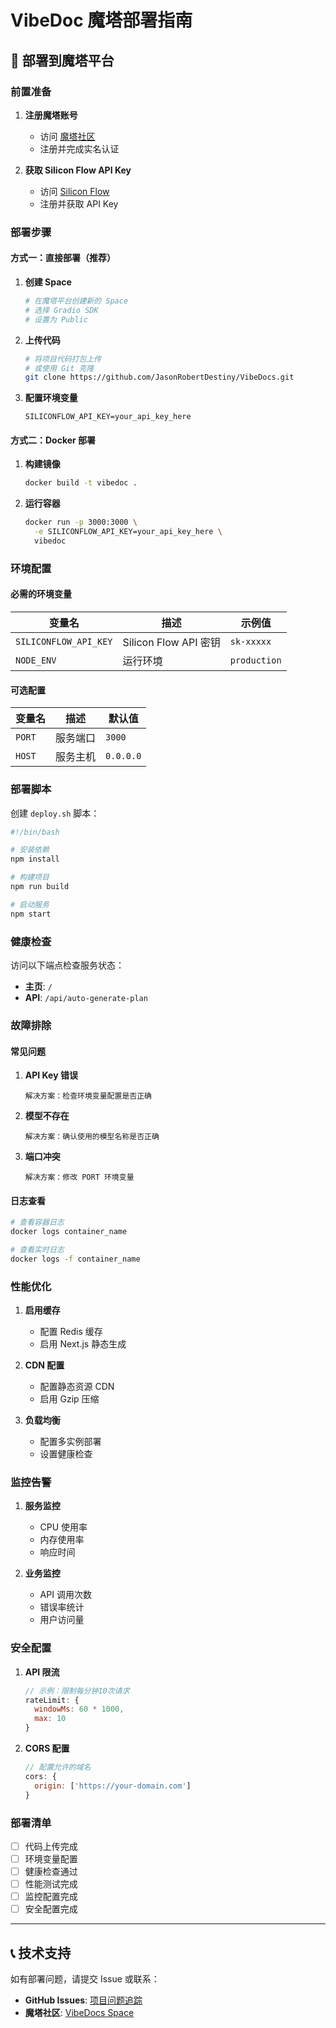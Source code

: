 # VibeDoc 魔塔部署指南

## 🚀 部署到魔塔平台

### 前置准备

1. **注册魔塔账号**
   - 访问 [魔塔社区](https://modelscope.cn/)
   - 注册并完成实名认证

2. **获取 Silicon Flow API Key**
   - 访问 [Silicon Flow](https://siliconflow.cn/)
   - 注册并获取 API Key

### 部署步骤

#### 方式一：直接部署（推荐）

1. **创建 Space**
   ```bash
   # 在魔塔平台创建新的 Space
   # 选择 Gradio SDK
   # 设置为 Public
   ```

2. **上传代码**
   ```bash
   # 将项目代码打包上传
   # 或使用 Git 克隆
   git clone https://github.com/JasonRobertDestiny/VibeDocs.git
   ```

3. **配置环境变量**
   ```env
   SILICONFLOW_API_KEY=your_api_key_here
   ```

#### 方式二：Docker 部署

1. **构建镜像**
   ```bash
   docker build -t vibedoc .
   ```

2. **运行容器**
   ```bash
   docker run -p 3000:3000 \
     -e SILICONFLOW_API_KEY=your_api_key_here \
     vibedoc
   ```

### 环境配置

#### 必需的环境变量

| 变量名 | 描述 | 示例值 |
|--------|------|--------|
| `SILICONFLOW_API_KEY` | Silicon Flow API 密钥 | `sk-xxxxx` |
| `NODE_ENV` | 运行环境 | `production` |

#### 可选配置

| 变量名 | 描述 | 默认值 |
|--------|------|--------|
| `PORT` | 服务端口 | `3000` |
| `HOST` | 服务主机 | `0.0.0.0` |

### 部署脚本

创建 `deploy.sh` 脚本：

```bash
#!/bin/bash

# 安装依赖
npm install

# 构建项目
npm run build

# 启动服务
npm start
```

### 健康检查

访问以下端点检查服务状态：

- **主页**: `/`
- **API**: `/api/auto-generate-plan`

### 故障排除

#### 常见问题

1. **API Key 错误**
   ```
   解决方案：检查环境变量配置是否正确
   ```

2. **模型不存在**
   ```
   解决方案：确认使用的模型名称是否正确
   ```

3. **端口冲突**
   ```
   解决方案：修改 PORT 环境变量
   ```

#### 日志查看

```bash
# 查看容器日志
docker logs container_name

# 查看实时日志
docker logs -f container_name
```

### 性能优化

1. **启用缓存**
   - 配置 Redis 缓存
   - 启用 Next.js 静态生成

2. **CDN 配置**
   - 配置静态资源 CDN
   - 启用 Gzip 压缩

3. **负载均衡**
   - 配置多实例部署
   - 设置健康检查

### 监控告警

1. **服务监控**
   - CPU 使用率
   - 内存使用率
   - 响应时间

2. **业务监控**
   - API 调用次数
   - 错误率统计
   - 用户访问量

### 安全配置

1. **API 限流**
   ```javascript
   // 示例：限制每分钟10次请求
   rateLimit: {
     windowMs: 60 * 1000,
     max: 10
   }
   ```

2. **CORS 配置**
   ```javascript
   // 配置允许的域名
   cors: {
     origin: ['https://your-domain.com']
   }
   ```

### 部署清单

- [ ] 代码上传完成
- [ ] 环境变量配置
- [ ] 健康检查通过
- [ ] 性能测试完成
- [ ] 监控配置完成
- [ ] 安全配置完成

---

## 📞 技术支持

如有部署问题，请提交 Issue 或联系：

- **GitHub Issues**: [项目问题追踪](https://github.com/JasonRobertDestiny/VibeDocs/issues)
- **魔塔社区**: [VibeDocs Space](https://modelscope.cn/spaces/JasonRobertDestiny/VibeDocs)

